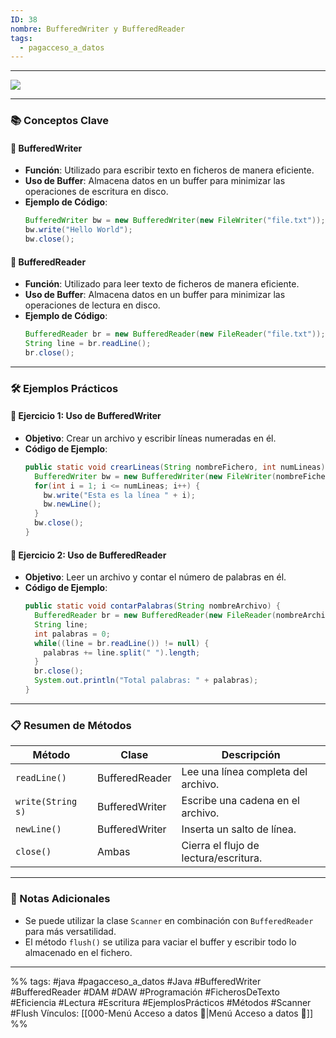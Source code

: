 ```yaml
---
ID: 38
nombre: BufferedWriter y BufferedReader
tags:
  - pagacceso_a_datos
---
```

___
![](https://www.youtube.com/watch?v=LeLR8C8FsUE&list=PLG1qdjD__qH6ULjW5iN8E45m5nkaCNbUu&index=177&ab_channel=Aulaenlanube)

---

### 📚 Conceptos Clave

#### 📝 BufferedWriter
- **Función**: Utilizado para escribir texto en ficheros de manera eficiente.
- **Uso de Buffer**: Almacena datos en un buffer para minimizar las operaciones de escritura en disco.
- **Ejemplo de Código**:
  ```java
  BufferedWriter bw = new BufferedWriter(new FileWriter("file.txt"));
  bw.write("Hello World");
  bw.close();
  ```

#### 📝 BufferedReader
- **Función**: Utilizado para leer texto de ficheros de manera eficiente.
- **Uso de Buffer**: Almacena datos en un buffer para minimizar las operaciones de lectura en disco.
- **Ejemplo de Código**:
  ```java
  BufferedReader br = new BufferedReader(new FileReader("file.txt"));
  String line = br.readLine();
  br.close();
  ```

---

### 🛠 Ejemplos Prácticos

#### 📌 Ejercicio 1: Uso de BufferedWriter
- **Objetivo**: Crear un archivo y escribir líneas numeradas en él.
- **Código de Ejemplo**:
  ```java
  public static void crearLineas(String nombreFichero, int numLineas) {
    BufferedWriter bw = new BufferedWriter(new FileWriter(nombreFichero));
    for(int i = 1; i <= numLineas; i++) {
      bw.write("Esta es la línea " + i);
      bw.newLine();
    }
    bw.close();
  }
  ```

#### 📌 Ejercicio 2: Uso de BufferedReader
- **Objetivo**: Leer un archivo y contar el número de palabras en él.
- **Código de Ejemplo**:
  ```java
  public static void contarPalabras(String nombreArchivo) {
    BufferedReader br = new BufferedReader(new FileReader(nombreArchivo));
    String line;
    int palabras = 0;
    while((line = br.readLine()) != null) {
      palabras += line.split(" ").length;
    }
    br.close();
    System.out.println("Total palabras: " + palabras);
  }
  ```

---

### 📋 Resumen de Métodos

| Método | Clase | Descripción |
|--------|-------|-------------|
| `readLine()` | BufferedReader | Lee una línea completa del archivo. |
| `write(String s)` | BufferedWriter | Escribe una cadena en el archivo. |
| `newLine()` | BufferedWriter | Inserta un salto de línea. |
| `close()` | Ambas | Cierra el flujo de lectura/escritura. |

---

### 📌 Notas Adicionales
- Se puede utilizar la clase `Scanner` en combinación con `BufferedReader` para más versatilidad.
- El método `flush()` se utiliza para vaciar el buffer y escribir todo lo almacenado en el fichero.


___
%%
tags: #java  #pagacceso_a_datos  #Java #BufferedWriter #BufferedReader #DAM #DAW #Programación #FicherosDeTexto #Eficiencia #Lectura #Escritura #EjemplosPrácticos #Métodos #Scanner #Flush
Vínculos:  [[000-Menú Acceso a datos 📃|Menú Acceso a datos 📃]]
%%